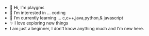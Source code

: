 - 👋 Hi, I’m playgms
- 👀 I’m interested in ... coding
- 🌱 I’m currently learning ... c,c++,java,python,& javascript
- ✨ I love exploring new things 
- I am just a beginner, I don't know anything much and I'm new here. 
<!---
playgms/playgms is a ✨ special ✨ repository because its `README.md` (this file) appears on your GitHub profile.
You can click the Preview link to take a look at your changes.
--->
